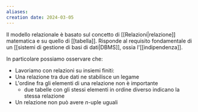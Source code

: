 ```yaml
---
aliases: 
creation date: 2024-03-05
---
```


Il modello relazionale è basato sul concetto di [[Relazioni|relazione]] matematica e su quello di [[tabella]]. Risponde al requisito fondamentale di un [[sistemi di gestione di basi di dati|DBMS]], ossia l'[[indipendenza]].

In particolare possiamo osservare che:
- Lavoriamo con relazioni su insiemi finiti:
- Una relazione tra due dati ne stabilisce un legame
- L'ordine fra gli elementi di una relazione non è importante 
	- due tabelle con gli stessi elementi in ordine diverso indicano la stessa relazione
- Un relazione non può avere $n$-uple uguali